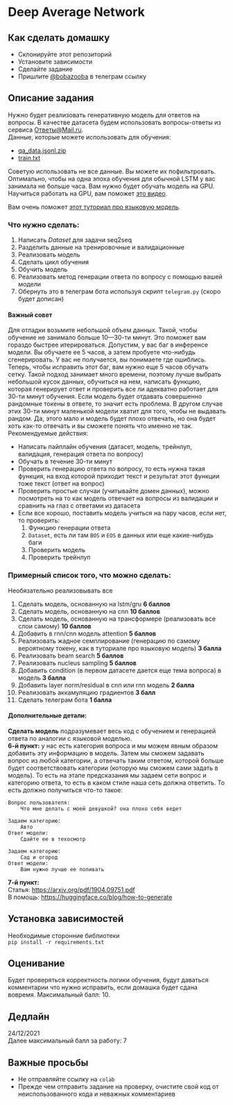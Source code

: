 # Deep Average Network

## Как сделать домашку
- Склонируйте этот репозиторий
- Установите зависимости
- Сделайте задание
- Пришлите [@bobazooba](https://t.me/bobazooba) в телеграм ссылку

## Описание задания
Нужно будет реализовать генеративную модель для ответов на вопросы. В качестве датасета будем использовать вопросы-ответы из сервиса [Ответы@Mail.ru](https://otvet.mail.ru/).  
Данные, которые можете использовать для обучения:
- [qa_data.jsonl.zip](https://cloud.mail.ru/public/mtXU/fhPrP7MEd)
- [train.txt](https://www.kaggle.com/c/chit-chat-encoders/data)  

Советую использовать не все данные. Вы можете их пофильтровать. Оптимально, чтобы на одна эпоха обучения для обычной LSTM у вас занимала не больше часа. 
Вам нужно будет обучать модель на GPU. Научиться работать на GPU, вам поможет [это видео](https://www.youtube.com/watch?v=pgk1zGv5lU4).

Вам очень поможет [этот туториал про языковую модель](https://github.com/BobaZooba/DeepNLP/blob/master/Tutorials/Language%20Model.ipynb).

### Что нужно сделать:
1. Написать *Dataset* для задачи seq2seq
2. Разделить данные на тренировочные и валидационные
3. Реализовать модель
4. Сделать цикл обучения
5. Обучить модель
6. Реализовать метод генерации ответа по вопросу с помощью вашей модели
7. Обернуть это в телеграм бота используя скрипт `telegram.py` (скоро будет дописан)

#### Важный совет
Для отладки возьмите небольшой объем данных. Такой, чтобы обучение не занимало больше 10—30-ти минут. Это поможет вам гораздо быстрее итерироваться.
Допустим, у вас баг в инференсе модели. Вы обучаете ее 5 часов, а затем пробуете что-нибудь сгенерировать. У вас не получается, вы понимаете где ошиблись. 
Теперь, чтобы исправить этот баг, вам нужно еще 5 часов обучать сетку. Такой подход занимает много времени, поэтому лучше выбрать небольшой кусок данных, обучиться на нем, 
написать функцию, которая генерирует ответ и проверить все ли адекватно работает для 30-ти минут обучения. Если модель будет отдавать совершенно рандомные токены в ответе, то значит есть проблема.
В другом случае этих 30-ти минут маленькой модели хватит для того, чтобы не выдавать рандом. Да, этого мало и модель будет плохо отвечать, но она будет хоть как-то отвечать и вы сможете понять что именно не так.  
Рекомендуемые действия:
- Написать пайплайн обучения (датасет, модель, трейнлуп, валидация, генерация ответа по вопросу)
- Обучать в течение 30-ти минут
- Проверить генерацию ответа по вопросу, то есть нужна такая функция, на вход которой приходит текст и результат этот функции тоже текст (ответ на вопрос)
- Проверить простые случаи (учитывайте домен данных), можно посмотреть на то как модель отвечает на вопросы из валидации и сравнить на глаз с ответами из датасета
- Если все хорошо, поставить модель учиться на пару часов, если нет, то проверить:
  1. Функцию генерации ответа
  2. `Dataset`, есть ли там `BOS` и `EOS` в данных или еще какие-нибудь баги
  3. Проверить модель
  4. Проверить трейнлуп

### Примерный список того, что можно сделать:
Необязательно реализовывать все
1. Сделать модель, основанную на lstm/gru **6 баллов**
1. Сделать модель, основанную на cnn **10 баллов**
1. Сделать модель, основанную на трансформере (реализовать все слои самому) **10 баллов**
1. Добавить в rnn/cnn модель attention **5 баллов**
1. Реализовать жадное семплирование (генерацию по самому вероятному токену, как в туториале про языковую модель) **3 балла**
1. Реализовать beam search **5 баллов**
1. Реализовать nucleus sampling **5 баллов**
1. Добавить condition (в первом датасете дается еще тема вопроса) в модель **3 балла**
1. Добавить layer norm/residual в cnn или rnn модель **2 балла**
1. Реализовать аккамуляцию градиентов **3 балл**
1. Сделать телеграм бота **1 балла**

#### Дополнительные детали:  
**Сделать модель** подразумевает весь код с обучением и генерацией ответа по аналогии с языковой моделью.  
**6-й пункт:** у нас есть категория вопроса и мы можем явным образом добавить эту информацию в модель. Затем мы сможем задавать вопрос из любой категории, а отвечать таким ответом, которой больше будет соответствовать категории (которую мы сможем сами задать в модель). То есть на этапе предсказания мы задаем сети вопрос и категорию ответа, то есть в каком стиле наша сеть должна ответить. То есть должно получиться что-то такое:
```
Вопрос пользователя:
    Что мне делать с моей девушкой? она плохо себя ведет

Задаем категорию:
    Авто
Ответ модели:
    Сдайте ее в техосмотр

Задаем категорию:
    Сад и огород
Ответ модели:
    Вам нужно лучше ее поливать
```
**7-й пункт:**  
Статья: https://arxiv.org/pdf/1904.09751.pdf  
В помощь: https://huggingface.co/blog/how-to-generate

## Установка зависимостей
Необходимые сторонние библиотеки  
`pip install -r requirements.txt`

## Оценивание
Будет проверяться корректность логики обучения, 
будут даваться комментарии что нужно исправить, 
если домашка будет сдана вовремя. 
Максимальный балл: 10.

## Дедлайн
24/12/2021  
Далее максимальный балл за работу: 7

## Важные просьбы
- Не отправляйте ссылку на `colab`
- Прежде чем отправить задание на проверку, очистите свой код от неиспользованного кода и неважных комментариев
